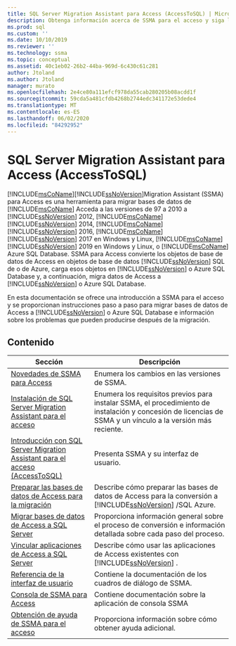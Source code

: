 ```yaml
---
title: SQL Server Migration Assistant para Access (AccessToSQL) | Microsoft Docs
description: Obtenga información acerca de SSMA para el acceso y siga las instrucciones paso a paso para migrar bases de datos de Access a SQL Server o Azure SQL Database.
ms.prod: sql
ms.custom: ''
ms.date: 10/10/2019
ms.reviewer: ''
ms.technology: ssma
ms.topic: conceptual
ms.assetid: 40c1eb02-26b2-44ba-969d-6c430c61c281
author: Jtoland
ms.author: Jtoland
manager: murato
ms.openlocfilehash: 2e4ce80a111efcf978da55cab280205b08acdd1f
ms.sourcegitcommit: 59cda5a481cfdb4268b2744edc341172e53dede4
ms.translationtype: MT
ms.contentlocale: es-ES
ms.lasthandoff: 06/02/2020
ms.locfileid: "84292952"
---
```

# <a name="sql-server-migration-assistant-for-access-accesstosql"></a>SQL Server Migration Assistant para Access (AccessToSQL)

[!INCLUDE[msCoName](../../includes/msconame_md.md)][!INCLUDE[ssNoVersion](../../includes/ssnoversion-md.md)]Migration Assistant (SSMA) para Access es una herramienta para migrar bases de datos de [!INCLUDE[msCoName](../../includes/msconame_md.md)] Acceda a las versiones de 97 a 2010 a [!INCLUDE[ssNoVersion](../../includes/ssnoversion-md.md)] 2012, [!INCLUDE[msCoName](../../includes/msconame_md.md)] [!INCLUDE[ssNoVersion](../../includes/ssnoversion-md.md)] 2014, [!INCLUDE[msCoName](../../includes/msconame_md.md)] [!INCLUDE[ssNoVersion](../../includes/ssnoversion-md.md)] 2016, [!INCLUDE[msCoName](../../includes/msconame_md.md)] [!INCLUDE[ssNoVersion](../../includes/ssnoversion-md.md)] 2017 en Windows y Linux, [!INCLUDE[msCoName](../../includes/msconame_md.md)] [!INCLUDE[ssNoVersion](../../includes/ssnoversion-md.md)] 2019 en Windows y Linux, o [!INCLUDE[msCoName](../../includes/msconame_md.md)] Azure SQL Database. SSMA para Access convierte los objetos de base de datos de Access en objetos de base de datos [!INCLUDE[ssNoVersion](../../includes/ssnoversion-md.md)] SQL de o de Azure, carga esos objetos en [!INCLUDE[ssNoVersion](../../includes/ssnoversion-md.md)] o Azure SQL Database y, a continuación, migra datos de Access a [!INCLUDE[ssNoVersion](../../includes/ssnoversion-md.md)] o Azure SQL Database.
  
En esta documentación se ofrece una introducción a SSMA para el acceso y se proporcionan instrucciones paso a paso para migrar bases de datos de Access a [!INCLUDE[ssNoVersion](../../includes/ssnoversion-md.md)] o Azure SQL Database e información sobre los problemas que pueden producirse después de la migración.  
  
## <a name="contents"></a>Contenido  
  
|Sección|Descripción|
|-----------|---------------|
|[Novedades de SSMA para Access](https://msdn.microsoft.com/a24d3fc0-6911-4bfa-828a-197abf222e02)|Enumera los cambios en las versiones de SSMA.|  
|[Instalación de SQL Server Migration Assistant para el acceso](installing-sql-server-migration-assistant-for-access-accesstosql.md)|Enumera los requisitos previos para instalar SSMA, el procedimiento de instalación y concesión de licencias de SSMA y un vínculo a la versión más reciente.|  
|[Introducción con SQL Server Migration Assistant para el acceso &#40;AccessToSQL&#41;](../../ssma/access/getting-started-with-sql-server-migration-assistant-for-access-accesstosql.md)|Presenta SSMA y su interfaz de usuario.|  
|[Preparar las bases de datos de Access para la migración](preparing-access-databases-for-migration-accesstosql.md)|Describe cómo preparar las bases de datos de Access para la conversión a [!INCLUDE[ssNoVersion](../../includes/ssnoversion-md.md)] /SQL Azure.|  
|[Migrar bases de datos de Access a SQL Server](migrating-access-databases-to-sql-server-azure-sql-db-accesstosql.md)|Proporciona información general sobre el proceso de conversión e información detallada sobre cada paso del proceso.|  
|[Vincular aplicaciones de Access a SQL Server](linking-access-applications-to-sql-server-azure-sql-db-accesstosql.md)|Describe cómo usar las aplicaciones de Access existentes con [!INCLUDE[ssNoVersion](../../includes/ssnoversion-md.md)] .|  
|[Referencia de la interfaz de usuario](user-interface-reference-accesstosql.md)|Contiene la documentación de los cuadros de diálogo de SSMA.|  
|[Consola de SSMA para Access](working-with-ssma-for-access-console-accesstosql.md)|Contiene documentación sobre la aplicación de consola SSMA|  
|[Obtención de ayuda de SSMA para el acceso](https://go.microsoft.com/fwlink/?LinkID=708538&clcid=0x409)|Proporciona información sobre cómo obtener ayuda adicional.|  
